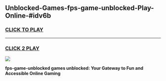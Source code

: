 
## Unblocked-Games-fps-game-unblocked-Play-Online-#idv6b
<h3>
<a href="https://premium.freeplayer.one?title=fps-game-unblocked&ref=27F">CLICK TO PLAY</a></h3>
<hr>

<h3>
<a href="https://premium.freeplayer.one?title=fps-game-unblocked&ref=27F">CLICK 2 PLAY</a>
  
</h3>

<a href="https://premium.freeplayer.one?title=fps-game-unblocked&ref=27F"><img src="https://clearcache.store/games.png"></a>


**fps-game-unblocked games unblocked: Your Gateway to Fun and Accessible Online Gaming**
